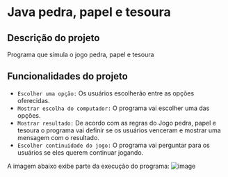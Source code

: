 # Java pedra, papel e tesoura

## Descrição do projeto
Programa que simula o jogo pedra, papel e tesoura

## Funcionalidades do projeto
- `Escolher uma opção:` Os usuários escolherão entre as opções oferecidas. 
- `Mostrar escolha do computador:` O programa vai escolher uma das opções.
- `Mostrar resultado:` De acordo com as regras do Jogo pedra, papel e tesoura o programa vai definir se os usuários venceram e mostrar uma mensagem com o resultado.
- `Escolher continuidade do jogo:` O programa vai perguntar para os usuários se eles querem continuar jogando.

A imagem abaixo exibe parte da execução do programa:
![image](https://github.com/user-attachments/assets/1036361f-8b5d-482a-bdd4-f920f6eb8745)
